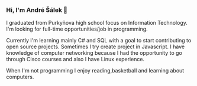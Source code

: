 ### Hi, I'm André Šálek 👋
I graduated from Purkyňova high school focus on Information Technology. I'm looking for full-time opportunities/job in programming.

 Currently I'm learning mainly C# and SQL with a goal to start contributing to open source projects. Sometimes I try create project in Javascript.
 I have knowledge of computer networking because I had the opportunity to go through Cisco courses and also I have Linux experience.

When I'm not programming I enjoy reading,basketball and learning about computers.
